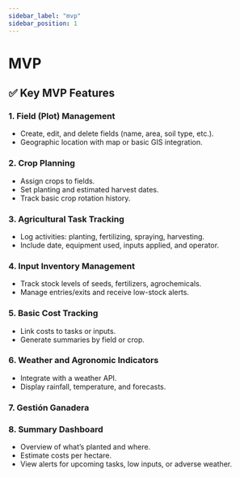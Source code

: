 ```yaml
---
sidebar_label: "mvp"
sidebar_position: 1
---
```


# MVP

## ✅ Key MVP Features

### 1. Field (Plot) Management

- Create, edit, and delete fields (name, area, soil type, etc.).
- Geographic location with map or basic GIS integration.

### 2. Crop Planning

- Assign crops to fields.
- Set planting and estimated harvest dates.
- Track basic crop rotation history.

### 3. Agricultural Task Tracking

- Log activities: planting, fertilizing, spraying, harvesting.
- Include date, equipment used, inputs applied, and operator.

### 4. Input Inventory Management

- Track stock levels of seeds, fertilizers, agrochemicals.
- Manage entries/exits and receive low-stock alerts.

### 5. Basic Cost Tracking

- Link costs to tasks or inputs.
- Generate summaries by field or crop.

### 6. Weather and Agronomic Indicators

- Integrate with a weather API.
- Display rainfall, temperature, and forecasts.

### 7. Gestión Ganadera

### 8. Summary Dashboard

- Overview of what’s planted and where.
- Estimate costs per hectare.
- View alerts for upcoming tasks, low inputs, or adverse weather.
